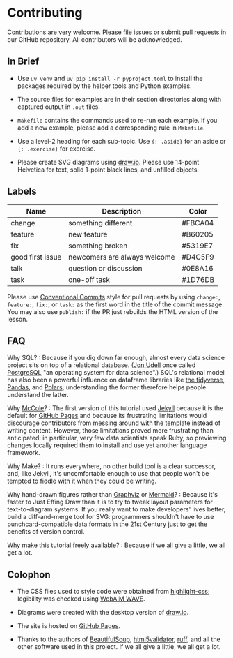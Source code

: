 # Contributing

Contributions are very welcome.
Please file issues or submit pull requests in our GitHub repository.
All contributors will be acknowledged.

## In Brief

-   Use `uv venv` and `uv pip install -r pyproject.toml`
    to install the packages required by the helper tools and Python examples.

-   The source files for examples are in their section directories
    along with captured output in `.out` files.

-   `Makefile` contains the commands used to re-run each example.
    If you add a new example,
    please add a corresponding rule in `Makefile`.

-   Use a level-2 heading for each sub-topic.
    Use `{: .aside}` for an aside
    or `{: .exercise}` for exercise.

-   Please create SVG diagrams using [draw.io][draw_io].
    Please use 14-point Helvetica for text,
    solid 1-point black lines,
    and unfilled objects.

## Labels

| Name             | Description                  | Color   |
| ---------------- | ---------------------------- | ------- |
| change           | something different          | #FBCA04 |
| feature          | new feature                  | #B60205 |
| fix              | something broken             | #5319E7 |
| good first issue | newcomers are always welcome | #D4C5F9 |
| talk             | question or discussion       | #0E8A16 |
| task             | one-off task                 | #1D76DB |

Please use [Conventional Commits][conventional] style for pull requests
by using `change:`, `feature:`, `fix:`, or `task:` as the first word
in the title of the commit message.
You may also use `publish:` if the PR just rebuilds the HTML version of the lesson.

## FAQ

Why SQL?
:   Because if you dig down far enough,
    almost every data science project sits on top of a relational database.
    ([Jon Udell][udell_jon] once called [PostgreSQL][postgresql]
    "an operating system for data science".)
    SQL's relational model has also been a powerful influence
    on dataframe libraries like [the tidyverse][tidyverse],
    [Pandas][pandas],
    and [Polars][polars];
    understanding the former therefore helps people understand the latter.

Why [McCole][mccole]?
:   The first version of this tutorial used [Jekyll][jekyll]
    because it is the default for [GitHub Pages][ghp]
    and because its frustrating limitations would discourage contributors
    from messing around with the template instead of writing content.
    However,
    those limitations proved more frustrating than anticipated:
    in particular,
    very few data scientists speak Ruby,
    so previewing changes locally required them to install and use
    yet another language framework.

Why Make?
:   It runs everywhere,
    no other build tool is a clear successor,
    and,
    like Jekyll,
    it's uncomfortable enough to use that people won't be tempted to fiddle with it
    when they could be writing.

Why hand-drawn figures rather than [Graphviz][graphviz] or [Mermaid][mermaid]?
:   Because it's faster to Just Effing Draw than it is
    to try to tweak layout parameters for text-to-diagram systems.
    If you really want to make developers' lives better,
    build a diff-and-merge tool for SVG:
    programmers shouldn't have to use punchcard-compatible data formats in the 21st Century
    just to get the benefits of version control.

Why make this tutorial freely available?
:   Because if we all give a little, we all get a lot.

## Colophon

-   The CSS files used to style code were obtained from [highlight-css][highlight_css];
    legibility was checked using [WebAIM WAVE][wave].

-   Diagrams were created with the desktop version of [draw.io][draw_io].

-   The site is hosted on [GitHub Pages][ghp].

-   Thanks to the authors of [BeautifulSoup][bs4],
    [html5validator][html5validator],
    [ruff][ruff],
    and all the other software used in this project.
    If we all give a little,
    we all get a lot.

[bs4]: https://pypi.org/project/beautifulsoup4/
[conventional]: https://www.conventionalcommits.org/
[draw_io]: https://www.drawio.com/
[ghp]: https://pages.github.com/
[highlight_css]: https://numist.github.io/highlight-css/
[html5validator]: https://pypi.org/project/html5validator/
[graphviz]: https://graphviz.org/
[jekyll]: https://jekyllrb.com/
[mccole]: https://pypi.org/project/mccole/
[mermaid]: https://mermaid.js.org/
[pandas]: https://pandas.pydata.org/
[polars]: https://pola.rs/
[postgresql]: https://www.postgresql.org/
[ruff]: https://pypi.org/project/ruff/
[tidyverse]: https://www.tidyverse.org/
[udell_jon]: https://blog.jonudell.net/
[wave]: https://wave.webaim.org/
